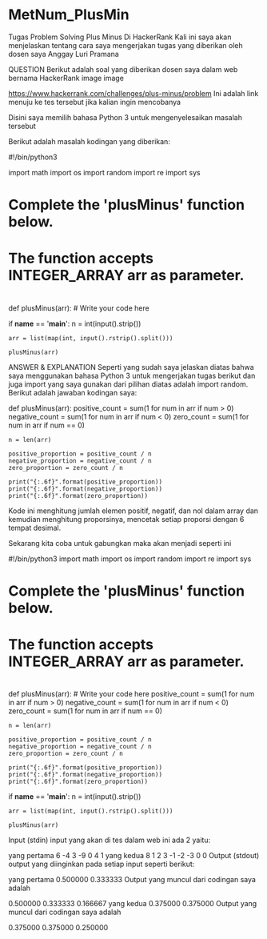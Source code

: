 # MetNum_PlusMin
Tugas Problem Solving Plus Minus Di HackerRank
Kali ini saya akan menjelaskan tentang cara saya mengerjakan tugas yang diberikan oleh dosen saya Anggay Luri Pramana

QUESTION
Berikut adalah soal yang diberikan dosen saya dalam web bernama HackerRank image image

https://www.hackerrank.com/challenges/plus-minus/problem Ini adalah link menuju ke tes tersebut jika kalian ingin mencobanya

Disini saya memilih bahasa Python 3 untuk mengenyelesaikan masalah tersebut

Berikut adalah masalah kodingan yang diberikan:

#!/bin/python3

import math
import os
import random
import re
import sys

#
# Complete the 'plusMinus' function below.
#
# The function accepts INTEGER_ARRAY arr as parameter.
#

def plusMinus(arr):
    # Write your code here

if __name__ == '__main__':
    n = int(input().strip())

    arr = list(map(int, input().rstrip().split()))

    plusMinus(arr)
ANSWER & EXPLANATION
Seperti yang sudah saya jelaskan diatas bahwa saya menggunakan bahasa Python 3 untuk mengerjakan tugas berikut dan juga import yang saya gunakan dari pilihan diatas adalah import random. Berikut adalah jawaban kodingan saya:

def plusMinus(arr):
    positive_count = sum(1 for num in arr if num > 0)
    negative_count = sum(1 for num in arr if num < 0)
    zero_count = sum(1 for num in arr if num == 0)
    
    n = len(arr)
    
    positive_proportion = positive_count / n
    negative_proportion = negative_count / n
    zero_proportion = zero_count / n
    
    print("{:.6f}".format(positive_proportion))
    print("{:.6f}".format(negative_proportion))
    print("{:.6f}".format(zero_proportion))
Kode ini menghitung jumlah elemen positif, negatif, dan nol dalam array dan kemudian menghitung proporsinya, mencetak setiap proporsi dengan 6 tempat desimal.

Sekarang kita coba untuk gabungkan maka akan menjadi seperti ini

#!/bin/python3
import math
import os
import random
import re
import sys

#
# Complete the 'plusMinus' function below.
#
# The function accepts INTEGER_ARRAY arr as parameter.
#

def plusMinus(arr):
    # Write your code here
    positive_count = sum(1 for num in arr if num > 0)
    negative_count = sum(1 for num in arr if num < 0)
    zero_count = sum(1 for num in arr if num == 0)
    
    n = len(arr)
    
    positive_proportion = positive_count / n
    negative_proportion = negative_count / n
    zero_proportion = zero_count / n
    
    print("{:.6f}".format(positive_proportion))
    print("{:.6f}".format(negative_proportion))
    print("{:.6f}".format(zero_proportion))
    
if __name__ == '__main__':
    n = int(input().strip())

    arr = list(map(int, input().rstrip().split()))
    
    plusMinus(arr)
Input (stdin)
input yang akan di tes dalam web ini ada 2 yaitu:

yang pertama
6
-4 3 -9 0 4 1
yang kedua
8
1 2 3 -1 -2 -3 0 0
Output (stdout)
output yang diinginkan pada setiap input seperti berikut:

yang pertama
0.500000
0.333333
Output yang muncul dari codingan saya adalah

0.500000
0.333333
0.166667
yang kedua
0.375000
0.375000
Output yang muncul dari codingan saya adalah

0.375000
0.375000
0.250000
